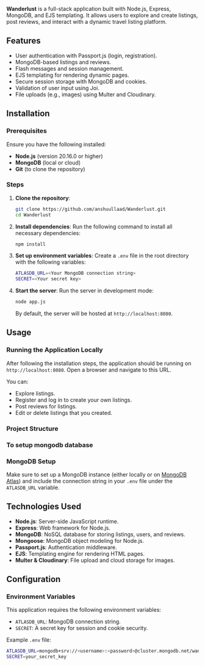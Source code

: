 **Wanderlust** is a full-stack application built with Node.js, Express, MongoDB, and EJS templating. It allows users to explore and create listings, post reviews, and interact with a dynamic travel listing platform.

## Features
- User authentication with Passport.js (login, registration).
- MongoDB-based listings and reviews.
- Flash messages and session management.
- EJS templating for rendering dynamic pages.
- Secure session storage with MongoDB and cookies.
- Validation of user input using Joi.
- File uploads (e.g., images) using Multer and Cloudinary.

## Installation

### Prerequisites
Ensure you have the following installed:
- **Node.js** (version 20.16.0 or higher)
- **MongoDB** (local or cloud)
- **Git** (to clone the repository)

### Steps
1. **Clone the repository**:
    ```bash
    git clone https://github.com/anshuullaad/Wanderlust.git
    cd Wanderlust
    ```

2. **Install dependencies**:
    Run the following command to install all necessary dependencies:
    ```bash
    npm install
    ```

3. **Set up environment variables**:
    Create a `.env` file in the root directory with the following variables:
    ```bash
    ATLASDB_URL=<Your MongoDB connection string>
    SECRET=<Your secret key>
    ```

4. **Start the server**:
    Run the server in development mode:
    ```bash
    node app.js
    ```
    By default, the server will be hosted at `http://localhost:8080`.

## Usage

### Running the Application Locally
After following the installation steps, the application should be running on `http://localhost:8080`. Open a browser and navigate to this URL.

You can:
- Explore listings.
- Register and log in to create your own listings.
- Post reviews for listings.
- Edit or delete listings that you created.

### Project Structure

### To setup mongodb database

### MongoDB Setup
Make sure to set up a MongoDB instance (either locally or on [MongoDB Atlas](https://www.mongodb.com/cloud/atlas)) and include the connection string in your `.env` file under the `ATLASDB_URL` variable.

## Technologies Used
- **Node.js**: Server-side JavaScript runtime.
- **Express**: Web framework for Node.js.
- **MongoDB**: NoSQL database for storing listings, users, and reviews.
- **Mongoose**: MongoDB object modeling for Node.js.
- **Passport.js**: Authentication middleware.
- **EJS**: Templating engine for rendering HTML pages.
- **Multer & Cloudinary**: File upload and cloud storage for images.

## Configuration

### Environment Variables
This application requires the following environment variables:
- `ATLASDB_URL`: MongoDB connection string.
- `SECRET`: A secret key for session and cookie security.

Example `.env` file:
```bash
ATLASDB_URL=mongodb+srv://<username>:<password>@cluster.mongodb.net/wanderlust?retryWrites=true&w=majority
SECRET=your_secret_key
